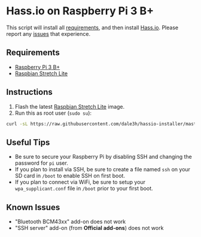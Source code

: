 # Hass.io on Raspberry Pi 3 B+

This script will install all [requirements], and then install [Hass.io]. Please report any [issues] that experience.

## Requirements

* [Raspberry Pi 3 B+]
* [Raspbian Stretch Lite]

## Instructions

1. Flash the latest [Raspbian Stretch Lite] image.
2. Run this as root user (`sudo su`):

```bash
curl -sL https://raw.githubusercontent.com/dale3h/hassio-installer/master/hassio_rpi3bp | bash -s
```

## Useful Tips

- Be sure to secure your Raspberry Pi by disabling SSH and changing the password for `pi` user.
- If you plan to install via SSH, be sure to create a file named `ssh` on your SD card in `/boot` to enable SSH on first boot.
- If you plan to connect via WiFi, be sure to setup your `wpa_supplicant.conf` file in `/boot` prior to your first boot.

## Known Issues

- "Bluetooth BCM43xx" add-on does not work
- "SSH server" add-on (from **Official add-ons**) does not work

[Hass.io]: https://www.home-assistant.io/hassio/
[issues]: /issues
[Raspberry Pi 3 B+]: http://a.co/ciXqByX
[Raspbian Stretch Lite]: https://downloads.raspberrypi.org/raspbian_lite_latest
[requirements]: https://github.com/home-assistant/hassio-build/blob/master/install/README.md#requirements
